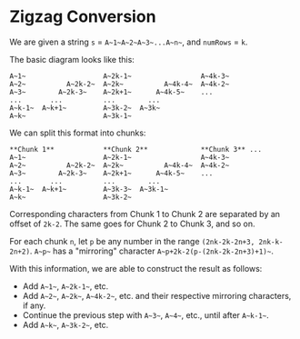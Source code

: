 # Zigzag Conversion

We are given a string `s` = `A~1~A~2~A~3~...A~n~`, and `numRows` = `k`.

The basic diagram looks like this:
```
A~1~                   A~2k-1~                 A~4k-3~
A~2~          A~2k-2~  A~2k~          A~4k-4~  A~4k-2~
A~3~        A~2k-3~    A~2k+1~      A~4k-5~    ...
...       ...          ...        ...
A~k-1~  A~k+1~         A~3k-2~  A~3k~
A~k~                   A~3k-1~
```

We can split this format into chunks:
```
**Chunk 1**            **Chunk 2**             **Chunk 3** ...
A~1~                   A~2k-1~                 A~4k-3~
A~2~          A~2k-2~  A~2k~          A~4k-4~  A~4k-2~
A~3~        A~2k-3~    A~2k+1~      A~4k-5~    ...
...       ...          ...        ...
A~k-1~  A~k+1~         A~3k-3~  A~3k-1~
A~k~                   A~3k-2~
```

Corresponding characters from Chunk 1 to Chunk 2 are separated by an offset of `2k-2`. The same goes for Chunk 2 to Chunk 3, and so on.

For each chunk `n`, let `p` be any number in the range `(2nk-2k-2n+3, 2nk-k-2n+2)`. `A~p~` has a "mirroring" character `A~p+2k-2(p-(2nk-2k-2n+3)+1)~`.

With this information, we are able to construct the result as follows:
* Add `A~1~`, `A~2k-1~`, etc.
* Add `A~2~`, `A~2k~`, `A~4k-2~`, etc. and their respective mirroring characters, if any.
* Continue the previous step with `A~3~`, `A~4~`, etc., until after `A~k-1~`.
* Add `A~k~`, `A~3k-2~`, etc.